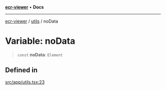 [**ecr-viewer**](../../README.md) • **Docs**

***

[ecr-viewer](../../README.md) / [utils](../README.md) / noData

# Variable: noData

> `const` **noData**: `Element`

## Defined in

[src/app/utils.tsx:23](https://github.com/CDCgov/phdi/blob/55d1a87d29da9da2522ba2a73bc122cba666b133/containers/ecr-viewer/src/app/utils.tsx#L23)
